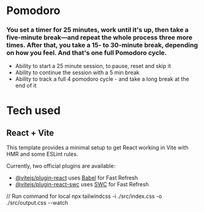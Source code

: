 # Pomodoro

### You set a timer for 25 minutes, work until it's up, then take a five-minute break—and repeat the whole process three more times. After that, you take a 15- to 30-minute break, depending on how you feel. And that's one full Pomodoro cycle.

- Ability to start a 25 minute session, to pause, reset and skip it
- Ability to continue the session with a 5 min break
- Ability to track a full 4 pomodoro cycle - and take a long break at the end of it

# Tech used

## React + Vite

This template provides a minimal setup to get React working in Vite with HMR and some ESLint rules.

Currently, two official plugins are available:

- [@vitejs/plugin-react](https://github.com/vitejs/vite-plugin-react/blob/main/packages/plugin-react/README.md) uses [Babel](https://babeljs.io/) for Fast Refresh
- [@vitejs/plugin-react-swc](https://github.com/vitejs/vite-plugin-react-swc) uses [SWC](https://swc.rs/) for Fast Refresh

// Run command for local
npx tailwindcss -i ./src/index.css -o ./src/output.css --watch
